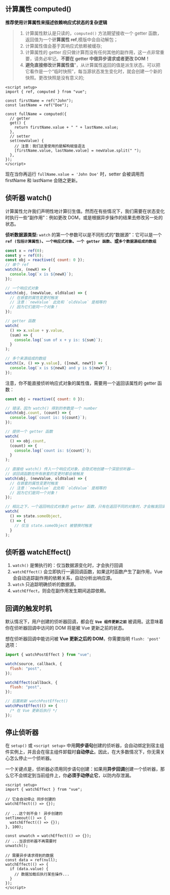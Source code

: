 ## 计算属性 computed()

**推荐使用计算属性来描述依赖响应式状态的复杂逻辑**

> 1. 计算属性默认是只读的，`computed()` 方法期望接收一个 getter 函数，返回值为一个**计算属性 ref**,模版中会自动解包；
> 2. 计算属性值会基于其响应式依赖被缓存;
> 3. 计算属性的 getter 应只做计算而没有任何其他的副作用，这一点非常重要，请务必牢记。**不要在 getter 中做异步请求或者更改 DOM！**
> 4. **避免直接修改计算属性值**"，从计算属性返回的值是派生状态。可以把它看作是一个“临时快照”，每当源状态发生变化时，就会创建一个新的快照。更改快照是没有意义的;

```vue
<script setup>
import { ref, computed } from "vue";

const firstName = ref("John");
const lastName = ref("Doe");

const fullName = computed({
  // getter
  get() {
    return firstName.value + " " + lastName.value;
  },
  // setter
  set(newValue) {
    // 注意：我们这里使用的是解构赋值语法
    [firstName.value, lastName.value] = newValue.split(" ");
  },
});
</script>
```

现在当你再运行 `fullName.value = 'John Doe'` 时，setter 会被调用而 firstName 和 lastName 会随之更新。

## 侦听器 watch()

计算属性允许我们声明性地计算衍生值。然而在有些情况下，我们需要在状态变化时执行一些“副作用”：例如更改 DOM，或是根据异步操作的结果去修改另一处的状态。

**侦听数据源类型:** `watch` 的第一个参数可以是不同形式的“数据源”：它可以是一个 **`ref (包括计算属性)`、`一个响应式对象`、`一个 getter 函数`、或`多个数据源组成的数组`**

```js
const x = ref(0);
const y = ref(0);
const obj = reactive({ count: 0 });
// 单个 ref
watch(x, (newX) => {
  console.log(`x is ${newX}`);
});

// 一个响应式对象
watch(obj, (newValue, oldValue) => {
  // 在嵌套的属性变更时触发
  // 注意：`newValue` 此处和 `oldValue` 是相等的
  // 因为它们是同一个对象！
});

// getter 函数
watch(
  () => x.value + y.value,
  (sum) => {
    console.log(`sum of x + y is: ${sum}`);
  }
);

// 多个来源组成的数组
watch([x, () => y.value], ([newX, newY]) => {
  console.log(`x is ${newX} and y is ${newY}`);
});
```

注意，你不能直接侦听响应式对象的属性值，需要用一个返回该属性的 getter 函数：

```js
const obj = reactive({ count: 0 });

// 错误，因为 watch() 得到的参数是一个 number
watch(obj.count, (count) => {
  console.log(`count is: ${count}`);
});

// 提供一个 getter 函数
watch(
  () => obj.count,
  (count) => {
    console.log(`count is: ${count}`);
  }
);

// 直接给 watch() 传入一个响应式对象，会隐式地创建一个深层侦听器——
// 该回调函数在所有嵌套的变更时都会被触发
watch(obj, (newValue, oldValue) => {
  // 在嵌套的属性变更时触发
  // 注意：`newValue` 此处和 `oldValue` 是相等的
  // 因为它们是同一个对象！
});

// 相比之下，一个返回响应式对象的 getter 函数，只有在返回不同的对象时，才会触发回调：
watch(
  () => state.someObject,
  () => {
    // 仅当 state.someObject 被替换时触发
  }
);
```

## 侦听器 watchEffect()

1. `watch()` 是懒执行的：仅当数据源变化时，才会执行回调
2. `watchEffect()` 会立即执行一遍回调函数，如果这时函数产生了副作用，Vue 会自动追踪副作用的依赖关系，自动分析出响应源。
3. `watch` 只追踪明确侦听的数据源。
4. `watchEffect`，则会在副作用发生期间追踪依赖。

## 回调的触发时机

默认情况下，用户创建的侦听器回调，都会在 **`Vue 组件更新之前`** 被调用。这意味着你在侦听器回调中访问的 DOM 将是被 Vue 更新之前的状态。

想在侦听器回调中能访问被 **Vue 更新之后的 DOM**，你需要指明 `flush: 'post'` 选项：

```js
import { watchPostEffect } from "vue";

watch(source, callback, {
  flush: "post",
});

watchEffect(callback, {
  flush: "post",
});

// 后置刷新 watchPostEffect()
watchPostEffect(() => {
  /* 在 Vue 更新后执行 */
});
```

## 停止侦听器

在 `setup()` 或 `<script setup>` 中用**同步语句**创建的侦听器，会自动绑定到宿主组件实例上，并且会在宿主组件卸载时**自动停止**。因此，在大多数情况下，你无需关心怎么停止一个侦听器。

一个关键点是，侦听器必须用同步语句创建：如果用**异步回调**创建一个侦听器，那么它不会绑定到当前组件上，你**必须手动停止它**，以防内存泄漏。

```vue
<script setup>
import { watchEffect } from "vue";

// 它会自动停止 同步创建的
watchEffect(() => {});

// ...这个则不会！ 异步创建的
setTimeout(() => {
  watchEffect(() => {});
}, 100);

const unwatch = watchEffect(() => {});
// ...当该侦听器不再需要时
unwatch();

// 需要异步请求得到的数据
const data = ref(null);
watchEffect(() => {
  if (data.value) {
    // 数据加载后执行某些操作...
  }
});
</script>
```
